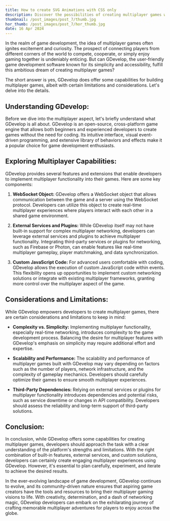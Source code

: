 ```yaml
---
title: How to create SVG Animations with CSS only
description: Discover the possibilities of creating multiplayer games with GDevelop. Explore its features, external integrations, and considerations for optimizing performance. Unleash your creativity and embark on an exciting journey to craft immersive multiplayer experiences for players worldwide.
thumbnail: /post_images/post_7/thumb.jpg
hor_thumb: /post_images/post_7/hor_thumb.jpg
date: 16 Apr 2024
---
```


In the realm of game development, the idea of multiplayer games often ignites excitement and curiosity. The prospect of connecting players from different corners of the world to compete, cooperate, or simply enjoy gaming together is undeniably enticing. But can GDevelop, the user-friendly game development software known for its simplicity and accessibility, fulfill this ambitious dream of creating multiplayer games?

The short answer is yes, GDevelop does offer some capabilities for building multiplayer games, albeit with certain limitations and considerations. Let's delve into the details.

## Understanding GDevelop:

Before we dive into the multiplayer aspect, let's briefly understand what GDevelop is all about. GDevelop is an open-source, cross-platform game engine that allows both beginners and experienced developers to create games without the need for coding. Its intuitive interface, visual event-driven programming, and extensive library of behaviors and effects make it a popular choice for game development enthusiasts.

## Exploring Multiplayer Capabilities:

GDevelop provides several features and extensions that enable developers to implement multiplayer functionality into their games. Here are some key components:

1. **WebSocket Object:**
   GDevelop offers a WebSocket object that allows communication between the game and a server using the WebSocket protocol. Developers can utilize this object to create real-time multiplayer experiences where players interact with each other in a shared game environment.

2. **External Services and Plugins:**
   While GDevelop itself may not have built-in support for complex multiplayer networking, developers can leverage external services and plugins to achieve multiplayer functionality. Integrating third-party services or plugins for networking, such as Firebase or Photon, can enable features like real-time multiplayer gameplay, player matchmaking, and data synchronization.

3. **Custom JavaScript Code:**
   For advanced users comfortable with coding, GDevelop allows the execution of custom JavaScript code within events. This flexibility opens up opportunities to implement custom networking solutions or integrate with existing multiplayer frameworks, granting more control over the multiplayer aspect of the game.

## Considerations and Limitations:

While GDevelop empowers developers to create multiplayer games, there are certain considerations and limitations to keep in mind:

- **Complexity vs. Simplicity:**
  Implementing multiplayer functionality, especially real-time networking, introduces complexity to the game development process. Balancing the desire for multiplayer features with GDevelop's emphasis on simplicity may require additional effort and expertise.

- **Scalability and Performance:**
  The scalability and performance of multiplayer games built with GDevelop may vary depending on factors such as the number of players, network infrastructure, and the complexity of gameplay mechanics. Developers should carefully optimize their games to ensure smooth multiplayer experiences.

- **Third-Party Dependencies:**
  Relying on external services or plugins for multiplayer functionality introduces dependencies and potential risks, such as service downtime or changes in API compatibility. Developers should assess the reliability and long-term support of third-party solutions.

## Conclusion:

In conclusion, while GDevelop offers some capabilities for creating multiplayer games, developers should approach the task with a clear understanding of the platform's strengths and limitations. With the right combination of built-in features, external services, and custom solutions, developers can certainly create engaging multiplayer experiences using GDevelop. However, it's essential to plan carefully, experiment, and iterate to achieve the desired results.

In the ever-evolving landscape of game development, GDevelop continues to evolve, and its community-driven nature ensures that aspiring game creators have the tools and resources to bring their multiplayer gaming visions to life. With creativity, determination, and a dash of networking magic, GDevelop developers can embark on the exhilarating journey of crafting memorable multiplayer adventures for players to enjoy across the globe.